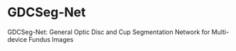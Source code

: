 # GDCSeg-Net
GDCSeg-Net: General Optic Disc and Cup Segmentation Network for Multi-device Fundus Images
